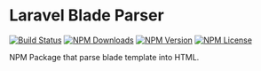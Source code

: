 # Laravel Blade Parser

[![Build Status](https://travis-ci.org/pbelyaev/extract-bem.svg?branch=master)](https://travis-ci.org/pbelyaev/extract-bem)
[![NPM Downloads](https://img.shields.io/npm/dt/extract-bem.svg)](https://www.npmjs.com/package/extract-bem)
[![NPM Version](https://img.shields.io/npm/v/extract-bem.svg)](https://www.npmjs.com/package/extract-bem)
[![NPM License](https://img.shields.io/npm/l/extract-bem.svg)](https://www.npmjs.com/package/extract-bem)

NPM Package that parse blade template into HTML.

